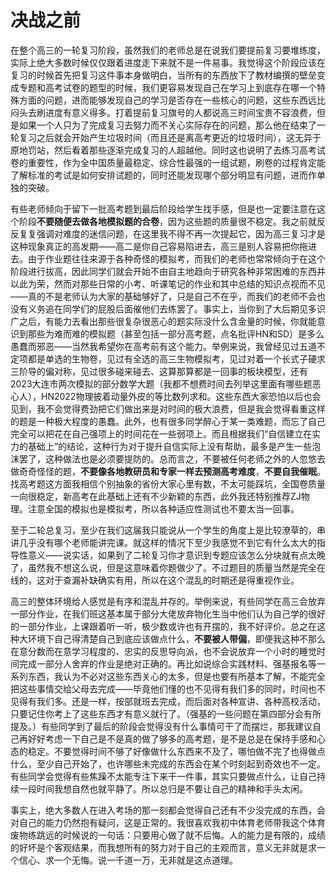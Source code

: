 # 决战之前
在整个高三的一轮复习阶段，虽然我们的老师总是在说我们要提前复习要堆练度，实际上绝大多数时候仅仅跟着进度走下来就不是一件易事。我觉得这个阶段应该在复习的时候首先把复习这件事本身做明白，当所有的东西放下了教材编撰的壁垒变成专题和高考试卷的题型的时候，我们更容易发现自己在学习上到底存在哪一个特殊方面的问题，进而能够发现自己的学习是否存在一些核心的问题，这些东西远比闷头去刷进度有意义得多。打着提前复习旗号的人都说高三时间宝贵不容浪费，但是如果一个人只为了完成复习去努力而不关心实际存在的问题，那么他在结束了一轮复习之后就会开始产生垃圾时间（而且还是离高考更近的垃圾时间），这无异于原地罚站，然后看着那些逐渐完成复习的人超越他。同时这也说明了去练习高考试卷的重要性，作为全中国质量最稳定、综合性最强的一组试题，刷卷的过程肯定能了解标准的考试是如何安排试题的，同时还能发现哪个部分明显有问题，进而作单独的突破。

有些老师倾向于留下一批高考题到最后阶段给学生找手感，但是也一定要注意在这个阶段**不要随便去做各地模拟题的合卷**，因为这些题的质量很不稳定。我之前就反反复复强调对难度的迷信问题，在这里我不得不再一次提起它，因为高三复习才是这种现象真正的高发期——高二是你自己容易陷进去，高三是别人容易把你拖进去。由于作业题往往来源于各种奇怪的模拟考，而我们的老师也常常倾向于在这个阶段进行拔高，因此同学们就会开始不由自主地趋向于研究各种非常困难的东西并以此为荣，然而对那些日常的小考、听课笔记的作业和其中总结的知识点视而不见——真的不是老师认为大家的基础够好了，只是自己不在乎，而我们的老师不会也没有义务追在同学们的屁股后面催他们去练罢了。事实上，当你到了大后期见多识广之后，有能力去看出那些很复杂很恶心的题实际没什么含金量的时候，你就能意识到那些为难而难的模拟题（甚至包括一部分高考题，点名批评HN和SD）是多么愚蠢而邪恶——当然我希望你在高考前有这个能力。举例来说，我曾经见过五道不定项都是单选的生物卷，见过有全选的高三生物模拟考，见过对着一个长式子硬求三阶导的偏对称，见过很多碰来碰去、这算那算都是一回事的板块模型，还有2023大连市两次模拟的部分数学大题（我都不想费时间去列举这里面有哪些题恶心人），HN2022物理披着动量外皮的等比数列求和。这些东西大家恐怕以后也会见到，我不会觉得费劲把它们做出来是对时间的极大浪费，但是我会觉得看重这样的题是一种极大程度的愚蠢。此外，也有很多同学醉心于某一类难题，而忘了自己完全可以把花在自己强项上的时间花在一些弱项上。而且根据我们“自信建立在实力的基础上”的结论，这种行为对于提升自信实际上没有帮助，最多是产生一些泡沫罢了，这种做法也是必须要提防的。总而言之，不要被任何老师之外的人忽悠去做奇奇怪怪的题，**不要像各地教研员和专家一样去预测高考难度**，**不要自我催眠**。找高考题这方面我相信个别抽象的省份大家心里有数，不太可能踩坑，全国卷质量一向很稳定，新高考在此基础上还有不少新颖的东西，此外我还特别推荐ZJ物理。注意全国的模拟也是模拟考，所以各种适应性测试也不要太当一回事。

至于二轮总复习，至少在我们这届我只能说从一个学生的角度上是比较潦草的，串讲几乎没有哪个老师能讲完课。就这样的情况下至少我感觉不到它有什么太大的指导性意义——说实话，如果到了二轮复习你才意识到专题应该怎么分块就有点太晚了，虽然我不想这么说，但是这意味着你题做少了。不过题目的质量当然是完全在线的，这对于查漏补缺确实有用，所以在这个混乱的时期还是得重视作业。

高三的整体环境给人感觉是有序和混乱并存的。举例来说，有些同学在高三会放弃一部分作业，在我们班这基本属于部分大佬放弃物化生当中他们认为自己学的很好的一部分作业，上课跟着听一听，极少数或许也有开摆的，我不好评价。总之在这种大环境下自己得清楚自己到底应该做点什么，**不要被人带偏**，即便我这种不那么在意分数而在意学习程度的、忠实的反思导向派，也不会说放弃一个小时的睡觉时间完成一部分人舍弃的作业是绝对正确的。再比如说综合实践材料、强基报名等一系列东西，我认为不必对这些东西关心的太多，但是也要有所基本了解，不能完全把这些事情交给父母去完成——毕竟他们懂的也不见得有我们多的同时，时间也不见得有我们多。还是一样，按部就班去完成，而后面对各种宣讲、各种高校活动，只要记住你考上了这些东西才有意义就行了。（强基的一些问题在第四部分会有所提及。）有些同学到了最后的阶段会觉得没有什么事情可干了而摆烂，那我建议自己再好好考虑一下自己是不是真的做了够多的高考题，是不是总是在保持手感和心态的稳定。不要觉得时间不够了好像做什么东西来不及了，哪怕做不完了也得做点什么，至少自己开始了，也许哪些未完成的东西会在某个时刻起到奇效也不一定。有些同学会觉得有些焦躁不太能专注下来干一件事，其实只要做点什么，让自己持续一段时间我想自然也就平静了。所以总归是不要让自己的精神和手头太闲。

事实上，绝大多数人在进入考场的那一刻都会觉得自己还有不少没完成的东西，会对自己的能力仍然抱有疑问，这是正常的。我很喜欢我初中体育老师带我这个体育废物练跳远的时候说的一句话：只要用心做了就不后悔。人的能力是有限的，成绩的好坏是个客观结果，而我想所有的努力对于自己的主观而言，意义无非就是求一个信心、求一个无悔。说一千道一万，无非就是这点道理。
